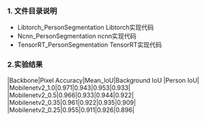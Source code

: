 ### 1. 文件目录说明
- Libtorch_PersonSegmentation Libtorch实现代码
- Ncnn_PersonSegmentation     ncnn实现代码
- TensorRT_PersonSegmentation TensorRT实现代码

### 2.实验结果
|Backbone|Pixel Accuracy|Mean_IoU|Background IoU |Person IoU|
|Mobilenetv2_1.0|0.971|0.943|0.953|0.933|
|Mobilenetv2_0.5|0.966|0.933|0.944|0.922|
|Mobilenetv2_0.35|0.961|0.922|0.935|0.909|
|Mobilenetv2_0.25|0.955|0.911|0.926|0.896|